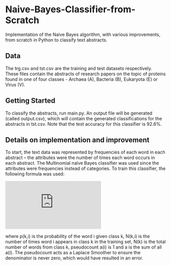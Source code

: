 # Naive-Bayes-Classifier-from-Scratch
Implementation of the Naive Bayes algorithm, with various improvements, from scratch in Python to classify text abstracts.

## Data
The trg.csv and tst.csv are the training and test datasets respectively. These files contain the abstracts of research papers on the topic of proteins found in one of four classes - Archaea (A), Bacteria (B), Eukaryota (E) or Virus (V).

## Getting Started
To classify the abstracts, run main.py. An output file will be generated (called output.csv), which will contain the generated classifications for the abstracts in tst.csv. Note that the test accuracy for this classifier is 92.6%.

## Details on implementation and improvement
To start, the text data was represented by frequencies of each word in each abstract – the attributes were the number of times each word occurs in each abstract. The Multinomial naïve Bayes classifier was used since the attributes were frequencies instead of categories. To train this classifier, the following formula was used:


![first equation](https://latex.codecogs.com/gif.latex?p_%7Bk%2Ci%7D%3D%5Cfrac%7BN_%7Bk%2Ci%7D&plus;a_i%7D%7BN_k&plus;a%7D)

where p(k,i) is the probability of the word i given class k, N(k,i) is the number of times word i appears in class k in the training set, N(k) is the total number of words from class k, pseudocount a(i) is 1 and a is the sum of all a(i). The pseudocount acts as a Laplace Smoother to ensure the denominator is never zero, which would have resulted in an error.